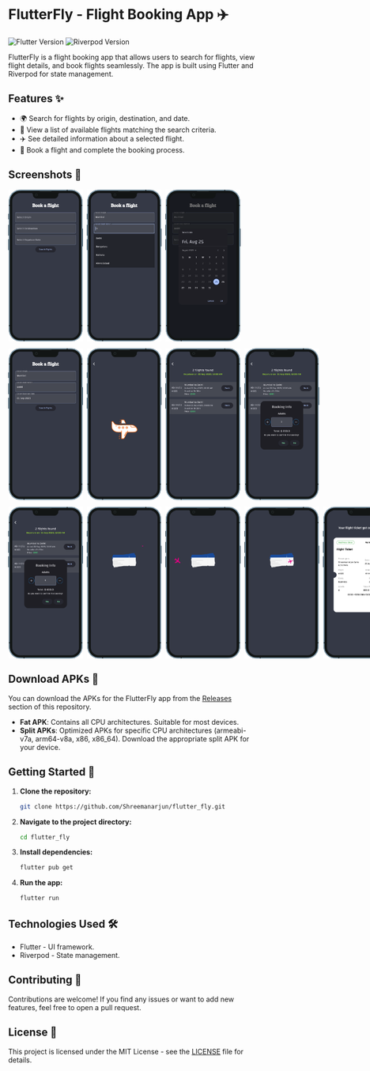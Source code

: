 # FlutterFly - Flight Booking App ✈️

![Flutter Version](https://img.shields.io/badge/flutter-v3.13.1-blue.svg)
![Riverpod Version](https://img.shields.io/badge/riverpod-v2.3.6-green.svg)

FlutterFly is a flight booking app that allows users to search for flights, view flight details, and book flights seamlessly. The app is built using Flutter and Riverpod for state management.

## Features ✨

- 🌍 Search for flights by origin, destination, and date.
- 🛫 View a list of available flights matching the search criteria.
- ✈️ See detailed information about a selected flight.
- 📝 Book a flight and complete the booking process.

## Screenshots 📸

<p float="left" style="display: flex; justify-content: space-between margin-right: 16px margin-left: 16px;">
  <img src="screenshot/1.png" width="30%" style="margin-right: 8px;"    />   
  <img src="screenshot/2.png" width="30%" style="margin-right: 8px;"  />   
  <img src="screenshot/3.png" width="30%" style="margin-right: 8px;"  />   
  
  
  
</p>
<p float="left" style="display: flex; justify-content: space-between margin-right: 8px margin-left:8px">

  <img src="screenshot/4.png" width="30%" style="margin-right: 8px;"  />   
  <img src="screenshot/5.png" width="30%" style="margin-right: 8px;"  />   
  <img src="screenshot/6.png" width="30%" style="margin-right: 8px;"  />    
   <img src="screenshot/7.png" width="30%" style="margin-right: 8px;"  />   
</p>
<p float="left" style="display: flex; justify-content: space-between margin-right: 8px margin-left:8px">

  <img src="screenshot/8.png" width="30%" style="margin-right: 8px;"  />   
  <img src="screenshot/9.png" width="30%" style="margin-right: 8px;"  />   
  <img src="screenshot/10.png" width="30%" style="margin-right: 8px;"  />    
   <img src="screenshot/11.png" width="30%" style="margin-right: 8px;"  />   
      <img src="screenshot/12.png" width="30%" style="margin-right: 8px;"  />  
</p>

## Download APKs 📲

You can download the APKs for the FlutterFly app from the [Releases](https://github.com/Shreemanarjun/flutter_fly/releases) section of this repository.

- **Fat APK**: Contains all CPU architectures. Suitable for most devices.
- **Split APKs**: Optimized APKs for specific CPU architectures (armeabi-v7a, arm64-v8a, x86, x86_64). Download the appropriate split APK for your device.



## Getting Started 🚀

1. **Clone the repository:**

   ```sh
   git clone https://github.com/Shreemanarjun/flutter_fly.git
   ```

2. **Navigate to the project directory:**

   ```sh
   cd flutter_fly
   ```

3. **Install dependencies:**

   ```sh
   flutter pub get
   ```

4. **Run the app:**

   ```sh
   flutter run
   ```


## Technologies Used 🛠️

- Flutter - UI framework.
- Riverpod - State management.


## Contributing 🤝

Contributions are welcome! If you find any issues or want to add new features, feel free to open a pull request.

## License 📄

This project is licensed under the MIT License - see the [LICENSE](LICENSE) file for details.
